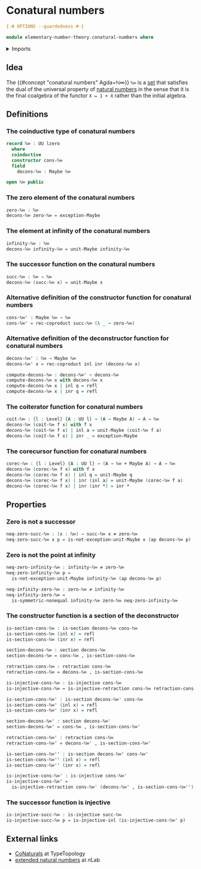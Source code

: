# Conatural numbers

```agda
{-# OPTIONS --guardedness #-}

module elementary-number-theory.conatural-numbers where
```

<details><summary>Imports</summary>

```agda
open import foundation.action-on-identifications-functions
open import foundation.coproduct-types
open import foundation.dependent-pair-types
open import foundation.homotopies
open import foundation.injective-maps
open import foundation.negated-equality
open import foundation.retractions
open import foundation.sections
open import foundation.unit-type
open import foundation.universe-levels

open import foundation-core.identity-types
open import foundation-core.maybe
```

</details>

## Idea

The {{#concept "conatural numbers" Agda=ℕ∞}} `ℕ∞` is a
[set](foundation-core.sets.md) that satisfies the dual of the universal property
of [natural numbers](elementary-number-theory.natural-numbers.md) in the sense
that it is the final coalgebra of the functor `X ↦ 1 + X` rather than the
initial algebra.

## Definitions

### The coinductive type of conatural numbers

```agda
record ℕ∞ : UU lzero
  where
  coinductive
  constructor cons-ℕ∞
  field
    decons-ℕ∞ : Maybe ℕ∞

open ℕ∞ public
```

### The zero element of the conatural numbers

```agda
zero-ℕ∞ : ℕ∞
decons-ℕ∞ zero-ℕ∞ = exception-Maybe
```

### The element at infinity of the conatural numbers

```agda
infinity-ℕ∞ : ℕ∞
decons-ℕ∞ infinity-ℕ∞ = unit-Maybe infinity-ℕ∞
```

### The successor function on the conatural numbers

```agda
succ-ℕ∞ : ℕ∞ → ℕ∞
decons-ℕ∞ (succ-ℕ∞ x) = unit-Maybe x
```

### Alternative definition of the constructor function for conatural numbers

```agda
cons-ℕ∞' : Maybe ℕ∞ → ℕ∞
cons-ℕ∞' = rec-coproduct succ-ℕ∞ (λ _ → zero-ℕ∞)
```

### Alternative definition of the deconstructor function for conatural numbers

```agda
decons-ℕ∞' : ℕ∞ → Maybe ℕ∞
decons-ℕ∞' x = rec-coproduct inl inr (decons-ℕ∞ x)

compute-decons-ℕ∞ : decons-ℕ∞' ~ decons-ℕ∞
compute-decons-ℕ∞ x with decons-ℕ∞ x
compute-decons-ℕ∞ x | inl q = refl
compute-decons-ℕ∞ x | inr q = refl
```

### The coiterator function for conatural numbers

```agda
coit-ℕ∞ : {l : Level} {A : UU l} → (A → Maybe A) → A → ℕ∞
decons-ℕ∞ (coit-ℕ∞ f x) with f x
decons-ℕ∞ (coit-ℕ∞ f x) | inl a = unit-Maybe (coit-ℕ∞ f a)
decons-ℕ∞ (coit-ℕ∞ f x) | inr _ = exception-Maybe
```

### The corecursor function for conatural numbers

```agda
corec-ℕ∞ : {l : Level} {A : UU l} → (A → ℕ∞ + Maybe A) → A → ℕ∞
decons-ℕ∞ (corec-ℕ∞ f x) with f x
decons-ℕ∞ (corec-ℕ∞ f x) | inl q = unit-Maybe q
decons-ℕ∞ (corec-ℕ∞ f x) | inr (inl a) = unit-Maybe (corec-ℕ∞ f a)
decons-ℕ∞ (corec-ℕ∞ f x) | inr (inr *) = inr *
```

## Properties

### Zero is not a successor

```agda
neq-zero-succ-ℕ∞ : (x : ℕ∞) → succ-ℕ∞ x ≠ zero-ℕ∞
neq-zero-succ-ℕ∞ x p = is-not-exception-unit-Maybe x (ap decons-ℕ∞ p)
```

### Zero is not the point at infinity

```agda
neq-zero-infinity-ℕ∞ : infinity-ℕ∞ ≠ zero-ℕ∞
neq-zero-infinity-ℕ∞ p =
  is-not-exception-unit-Maybe infinity-ℕ∞ (ap decons-ℕ∞ p)

neq-infinity-zero-ℕ∞ : zero-ℕ∞ ≠ infinity-ℕ∞
neq-infinity-zero-ℕ∞ =
  is-symmetric-nonequal infinity-ℕ∞ zero-ℕ∞ neq-zero-infinity-ℕ∞
```

### The constructor function is a section of the deconstructor

```agda
is-section-cons-ℕ∞ : is-section decons-ℕ∞ cons-ℕ∞
is-section-cons-ℕ∞ (inl x) = refl
is-section-cons-ℕ∞ (inr x) = refl

section-decons-ℕ∞ : section decons-ℕ∞
section-decons-ℕ∞ = cons-ℕ∞ , is-section-cons-ℕ∞

retraction-cons-ℕ∞ : retraction cons-ℕ∞
retraction-cons-ℕ∞ = decons-ℕ∞ , is-section-cons-ℕ∞

is-injective-cons-ℕ∞ : is-injective cons-ℕ∞
is-injective-cons-ℕ∞ = is-injective-retraction cons-ℕ∞ retraction-cons-ℕ∞
```

```agda
is-section-cons-ℕ∞' : is-section decons-ℕ∞' cons-ℕ∞
is-section-cons-ℕ∞' (inl x) = refl
is-section-cons-ℕ∞' (inr x) = refl

section-decons-ℕ∞' : section decons-ℕ∞'
section-decons-ℕ∞' = cons-ℕ∞ , is-section-cons-ℕ∞'

retraction-cons-ℕ∞' : retraction cons-ℕ∞
retraction-cons-ℕ∞' = decons-ℕ∞' , is-section-cons-ℕ∞'

is-section-cons-ℕ∞'' : is-section decons-ℕ∞' cons-ℕ∞'
is-section-cons-ℕ∞'' (inl x) = refl
is-section-cons-ℕ∞'' (inr x) = refl

is-injective-cons-ℕ∞' : is-injective cons-ℕ∞'
is-injective-cons-ℕ∞' =
  is-injective-retraction cons-ℕ∞' (decons-ℕ∞' , is-section-cons-ℕ∞'')
```

### The successor function is injective

```agda
is-injective-succ-ℕ∞ : is-injective succ-ℕ∞
is-injective-succ-ℕ∞ p = is-injective-inl (is-injective-cons-ℕ∞' p)
```

## External links

- [CoNaturals](https://martinescardo.github.io/TypeTopology/CoNaturals.index.html)
  at TypeTopology
- [extended natural numbers](https://ncatlab.org/nlab/show/extended+natural+number)
  at $n$Lab
